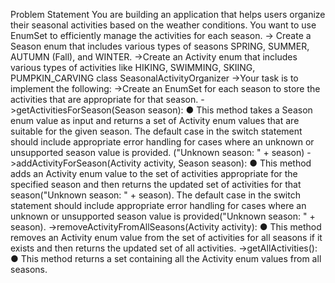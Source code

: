 Problem Statement
You are building an application that helps users organize their seasonal activities based on the 
weather conditions. You want to use EnumSet to efficiently manage the activities for each 
season.
-> Create a Season enum that includes various types of seasons SPRING, SUMMER, 
AUTUMN (Fall), and WINTER.
->Create an Activity enum that includes various types of activities like HIKING, SWIMMING, 
SKIING, PUMPKIN_CARVING
class SeasonalActivityOrganizer
->Your task is to implement the following:
->Create an EnumSet for each season to store the activities that are appropriate for that 
season.
->getActivitiesForSeason(Season season):
● This method takes a Season enum value as input and returns a set of Activity enum 
values that are suitable for the given season.
The default case in the switch statement should include appropriate error handling 
for cases where an unknown or unsupported season value is provided. 
("Unknown season: " + season)
->addActivityForSeason(Activity activity, Season season):
● This method adds an Activity enum value to the set of activities appropriate for the 
specified season and then returns the updated set of activities for that season("Unknown 
season: " + season).
The default case in the switch statement should include appropriate error handling 
for cases where an unknown or unsupported season value is provided("Unknown 
season: " + season). 
->removeActivityFromAllSeasons(Activity activity):
● This method removes an Activity enum value from the set of activities for all seasons if it 
exists and then returns the updated set of all activities.
->getAllActivities():
● This method returns a set containing all the Activity enum values from all seasons.
